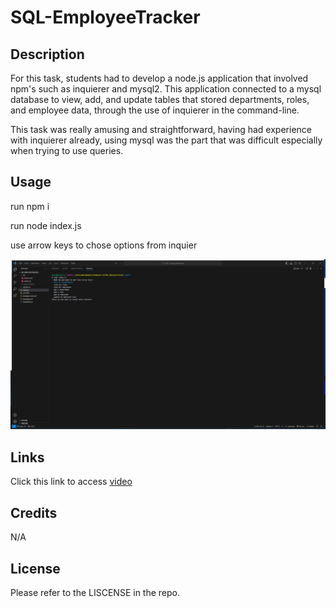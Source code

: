 # SQL-EmployeeTracker

## Description

For this task, students had to develop a node.js application that involved npm's such as inquierer and mysql2. This application connected to a mysql database to view, add, and update tables that stored departments, roles, and employee data, through the use of inquierer in the command-line. 

This task was really amusing and straightforward, having had experience with inquierer already, using mysql was the part that was difficult especially when trying to use queries. 

## Usage

run npm i

run node index.js

use arrow keys to chose options from inquier 
 
![alt text](https://github.com/ajjeroni/SQL-EmployeeTracker/blob/157c916ae52f357b374f2c0a16e192d72f16ca44/Screenshot%202023-08-09%20152742.png)

## Links

Click this link to access [video](https://drive.google.com/file/d/1qLOggtg9XcpL02qQWZnl86pwCsXjUhGa/view)

## Credits

N/A

## License 

Please refer to the LISCENSE in the repo.
